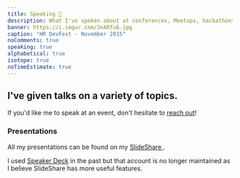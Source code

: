 ```yaml
---
title: Speaking 💬️
description: What I've spoken about at conferences, Meetups, hackathons, etc.
banner: https://i.imgur.com/3nARfu6.jpg
caption: "HR DevFest - November 2015"
noComments: true
speaking: true
alphabetical: true
isotope: true
noTimeEstimate: true
---
```


## I've given talks on a variety of topics.

If you'd like me to speak at an event, don't hesitate to [reach out](/about/contact)!

### Presentations

All my presentations can be found on my <a href="//slideshare.net/fvcproductions" target="_blank" rel="nofollow">SlideShare <i class="fab fa-slideshare"></i></a>.

I used <a href="//speakerdeck.com/fvcproductions" target="_blank" rel="nofollow">Speaker Deck</a> in the past but that account is no longer maintained as I believe SlideShare has more useful features.
